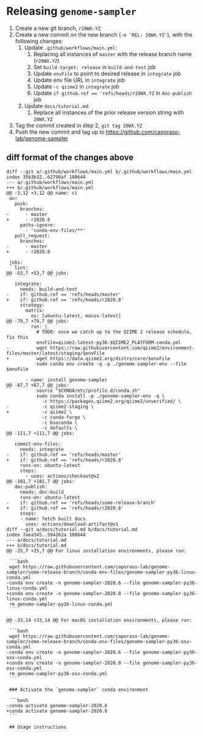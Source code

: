 # Releasing `genome-sampler`

1. Create a new git branch, `r20WX.YZ`
2. Create a new commit on the new branch (`-m 'REL: 20WX.YZ'`), with the
   following changes:
    1. Update `.github/workflows/main.yml`:
        1. Replacing all instances of `master` with the release branch name
           (`r20WX.YZ`)
        2. Set `build-target: release` in `build-and-test` job
        3. Update `envFile` to point to desired release in `integrate` job
        4. Update env file URL in `integrate` job
        5. Update `-c qiime2` in `integrate` job
        6. Update `if github.ref == 'refs/heads/r20WX.YZ` in `doc-publish` job
    2. Update `docs/tutorial.md`:
        1. Replace all instances of the prior release version string with
           `20WX.YZ`
3. Tag the commit created in step 2, `git tag 20WX.YZ`
4. Push the new commit and tag up to
   https://github.com/caporaso-lab/genome-sampler


## diff format of the changes above

    diff --git a/.github/workflows/main.yml b/.github/workflows/main.yml
    index 35b3b32..62790af 100644
    --- a/.github/workflows/main.yml
    +++ b/.github/workflows/main.yml
    @@ -3,12 +3,12 @@ name: ci
     on:
       push:
         branches:
    -      - master
    +      - r2020.8
         paths-ignore:
           - 'conda-env-files/**'
       pull_request:
         branches:
    -      - master
    +      - r2020.8

     jobs:
       lint:
    @@ -53,7 +53,7 @@ jobs:

       integrate:
         needs: build-and-test
    -    if: github.ref == 'refs/heads/master'
    +    if: github.ref == 'refs/heads/r2020.8'
         strategy:
           matrix:
             os: [ubuntu-latest, macos-latest]
    @@ -79,7 +79,7 @@ jobs:
             run: |
               # TODO: once we catch up to the QIIME 2 release schedule, fix this
               envFile=qiime2-latest-py36-$QIIME2_PLATFORM-conda.yml
    -          wget https://raw.githubusercontent.com/qiime2/environment-files/master/latest/staging/$envFile
    +          wget https://data.qiime2.org/distro/core/$envFile
               sudo conda env create -q -p ./genome-sampler-env --file $envFile

           - name: install genome-sampler
    @@ -87,7 +87,7 @@ jobs:
               source "$CONDA/etc/profile.d/conda.sh"
               sudo conda install -p ./genome-sampler-env -q \
                 -c https://packages.qiime2.org/qiime2/unverified/ \
    -            -c qiime2-staging \
    +            -c qiime2 \
                 -c conda-forge \
                 -c bioconda \
                 -c defaults \
    @@ -111,7 +111,7 @@ jobs:

       commit-env-files:
         needs: integrate
    -    if: github.ref == 'refs/heads/master'
    +    if: github.ref == 'refs/heads/r2020.8'
         runs-on: ubuntu-latest
         steps:
           - uses: actions/checkout@v2
    @@ -181,7 +181,7 @@ jobs:
       doc-publish:
         needs: doc-build
         runs-on: ubuntu-latest
    -    if: github.ref == 'refs/heads/some-release-branch'
    +    if: github.ref == 'refs/heads/r2020.8'
         steps:
         - name: fetch built docs
           uses: actions/download-artifact@v1
    diff --git a/docs/tutorial.md b/docs/tutorial.md
    index 7aea345..594262a 100644
    --- a/docs/tutorial.md
    +++ b/docs/tutorial.md
    @@ -25,7 +25,7 @@ For linux installation environments, please run:

     ```bash
     wget https://raw.githubusercontent.com/caporaso-lab/genome-sampler/some-release-branch/conda-env-files/genome-sampler-py36-linux-conda.yml
    -conda env create -n genome-sampler-2020.6 --file genome-sampler-py36-linux-conda.yml
    +conda env create -n genome-sampler-2020.8 --file genome-sampler-py36-linux-conda.yml
     rm genome-sampler-py36-linux-conda.yml
     ```

    @@ -33,14 +33,14 @@ For macOS installation environments, please run:

     ```bash
     wget https://raw.githubusercontent.com/caporaso-lab/genome-sampler/some-release-branch/conda-env-files/genome-sampler-py36-osx-conda.yml
    -conda env create -n genome-sampler-2020.6 --file genome-sampler-py36-osx-conda.yml
    +conda env create -n genome-sampler-2020.8 --file genome-sampler-py36-osx-conda.yml
     rm genome-sampler-py36-osx-conda.yml
     ```

     ### Activate the `genome-sampler` conda environment

     ```bash
    -conda activate genome-sampler-2020.6
    +conda activate genome-sampler-2020.8
     ```

     ## Usage instructions
